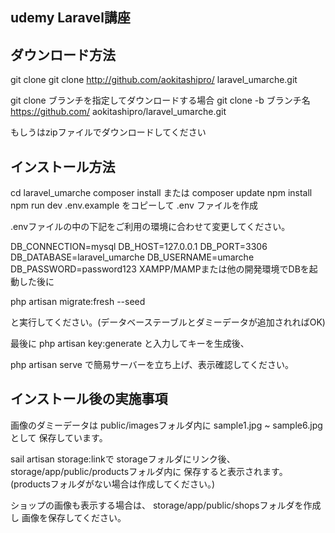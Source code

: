 ## udemy Laravel講座

## ダウンロード方法

git clone
git clone http://github.com/aokitashipro/
laravel_umarche.git

git clone ブランチを指定してダウンロードする場合
git clone -b ブランチ名 https://github.com/
aokitashipro/laravel_umarche.git

もしうはzipファイルでダウンロードしてください

## インストール方法
cd laravel_umarche
composer install または composer update
npm install
npm run dev
.env.example をコピーして .env ファイルを作成

.envファイルの中の下記をご利用の環境に合わせて変更してください。

DB_CONNECTION=mysql
DB_HOST=127.0.0.1
DB_PORT=3306
DB_DATABASE=laravel_umarche
DB_USERNAME=umarche
DB_PASSWORD=password123
XAMPP/MAMPまたは他の開発環境でDBを起動した後に


php artisan migrate:fresh --seed

と実行してください。(データベーステーブルとダミーデータが追加されればOK)

<!-- インストール時は自動生成されるが、
　　　ダウンロード時は API_KEY　は生成されないので手動で生成が必要 -->
最後に php artisan key:generate と入力してキーを生成後、

php artisan serve で簡易サーバーを立ち上げ、表示確認してください。

## インストール後の実施事項

画像のダミーデータは
public/imagesフォルダ内に
sample1.jpg ~ sample6.jpgとして
保存しています。

sail artisan storage:linkで
storageフォルダにリンク後、
storage/app/public/productsフォルダ内に
保存すると表示されます。
(productsフォルダがない場合は作成してください。)

ショップの画像も表示する場合は、
storage/app/public/shopsフォルダを作成し
画像を保存してください。
